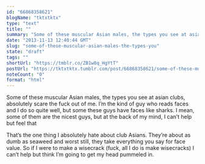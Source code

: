 ```yaml
---
id: "66868358621"
blogName: "tktxtktx"
type: "text"
title: ""
summary: "Some of these muscular Asian males, the types you see at asian clubs, absolutely scare the fuck out of me. I'm the kind of guy..."
date: "2013-11-13 12:40:44 GMT"
slug: "some-of-these-muscular-asian-males-the-types-you"
state: "draft"
tags: ""
shortUrl: "https://tmblr.co/ZB1w8q_HgYtT"
postUrl: "https://tktxtktx.tumblr.com/post/66868358621/some-of-these-muscular-asian-males-the-types-you"
noteCount: "0"
format: "html"
---
```


Some of these muscular Asian males, the types you see at asian clubs, absolutely scare the fuck out of me. I’m the kind of guy who reads faces and I do so quite well, but some these guys have faces like sharks. I mean, some of them are the nicest guys, but at the back of my mind, I can’t help but feel that 

That’s the one thing I absolutely hate about club Asians. They’re about as dumb as seaweed and worst still, they take everything you say for face value. So if I were to make a wisecrack (fuck, all I do is make wisecracks) I can’t help but think I’m going to get my head pummeled in.